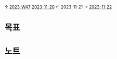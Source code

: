 
↑ [2023-W47](2023-W47.md)
[2023-11-20](2023-11-20.md) ← 2023-11-21 → [2023-11-22](2023-11-22.md)


# 목표



# 노트




